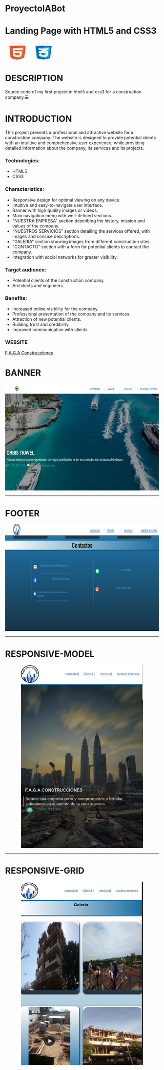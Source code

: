 # ProyectoIABot

# Landing Page with HTML5 and CSS3 
<div aling="left">
<img src="https://raw.githubusercontent.com/Zenfection/Image/master/2021/06/08-15-55-13-06-00-18-00-html5.gif" width="80" height="60" />
<img src="https://raw.githubusercontent.com/Zenfection/Image/master/2021/06/08-15-57-53-68747470733a2f2f6d65646961302e67697068792e636f6d2f6d656469612f667345615a6c644e43384131504a336d77702f736f757263652e676966.gif" width="80" height="60" />
</div>



# DESCRIPTION


Source code of my first project in html5 and css3 for a construction company.💻

# INTRODUCTION

This project presents a professional and attractive website for a construction company. The website is designed to provide potential clients with an intuitive and comprehensive user experience, while providing detailed information about the company, its services and its projects.

### Technologies:

- HTML5
- CSS3


### Characteristics:

- Responsive design for optimal viewing on any device.
- Intuitive and easy-to-navigate user interface.
- Banner with high quality images or videos.
- Main navigation menu with well-defined sections.
- "NUESTRA EMPRESA" section describing the history, mission and values of the company.
- "NUESTROS SERVICIOS" section detailing the services offered, with images and concise descriptions.
- "GALERIA" section showing images from different construction sites.
- "CONTACTO" section with a form for potential clients to contact the company.
- Integration with social networks for greater visibility.


### Target audience:

- Potential clients of the construction company.
- Architects and engineers.

### Benefits:

- Increased online visibility for the company.
- Professional presentation of the company and its services.
- Attraction of new potential clients.
- Building trust and credibility.
- Improved communication with clients.


###  WEBSITE

<a href="https://fagaconstrucciones-1b934.web.app">F.A.G.A Construcciones</a>

  
# BANNER

<div id="header-div" align="center">
 <img src="https://github.com/EzequielGonzalez1/ProyectoIABot/blob/main/Captura%20de%20pantalla%20(1324).png" width="700" height="350" />
</div>

---

# FOOTER

<div id="header-div" align="center">
 <img src="https://github.com/EzequielGonzalez1/Landing-Page-with-HTML5-and-CSS3-/blob/main/banner-contacto.png" width="700" height="350" />
</div>

---

# RESPONSIVE-MODEL

<div id="header-div" align="center">
 <img src="https://github.com/EzequielGonzalez1/Landing-Page-with-HTML5-and-CSS3-/blob/main/responsive.png" width="400" height="600" />
</div>

---

# RESPONSIVE-GRID

<div id="header-div" align="center">
 <img src="https://github.com/EzequielGonzalez1/Landing-Page-with-HTML5-and-CSS3-/blob/main/Captura%20de%20pantalla%20(21).png" width="400" height="600" />
</div>

